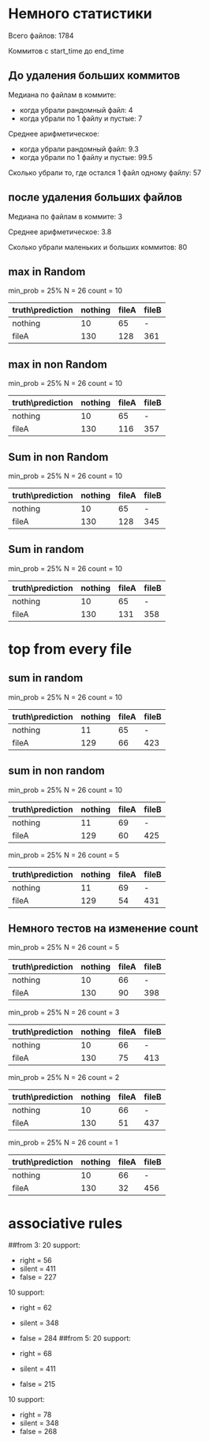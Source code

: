 # Немного статистики
Всего файлов: 1784

Коммитов с start_time до end_time

## До удаления больших коммитов
Медиана по файлам в коммите: 
 * когда убрали рандомный файл: 4
 * когда убрали по 1 файлу и пустые: 7

Среднее арифметическое:
 * когда убрали рандомный файл: 9.3
 * когда убрали по 1 файлу и пустые: 99.5

Сколько убрали то, где остался 1 файл одному файлу: 57

## после удаления больших файлов
Медиана по файлам в коммите: 3

Среднее арифметическое: 3.8
 
Сколько убрали маленьких и больших коммитов: 80

## max in Random
min_prob = 25%
N = 26
count = 10

| truth\prediction | nothing | fileA | fileB |
| --- | --- | --- | --- |
| nothing | 10 | 65 | - |
| fileA | 130 | 128 | 361 | 
 


## max in non Random
min_prob = 25%
N = 26
count = 10

| truth\prediction | nothing | fileA | fileB |
| --- | --- | --- | --- |
| nothing | 10 | 65 | - |
| fileA | 130 | 116 | 357 | 


## Sum in non Random
min_prob = 25%
N = 26
count = 10

| truth\prediction | nothing | fileA | fileB |
| --- | --- | --- | --- |
| nothing | 10 | 65 | - |
| fileA | 130 | 128 | 345 | 

## Sum in random
min_prob = 25%
N = 26
count = 10

| truth\prediction | nothing | fileA | fileB |
| --- | --- | --- | --- |
| nothing | 10 | 65 | - |
| fileA | 130 | 131 | 358 |


# top from every file
## sum in random
min_prob = 25%
N = 26
count = 10

| truth\prediction | nothing | fileA | fileB |
| --- | --- | --- | --- |
| nothing | 11 | 65 | - |
| fileA | 129 | 66 | 423 | 

## sum in non random

min_prob = 25%
N = 26
count = 10

| truth\prediction | nothing | fileA | fileB |
| --- | --- | --- | --- |
| nothing | 11 | 69 | - |
| fileA | 129 | 60 | 425 | 



min_prob = 25%
N = 26
count = 5

| truth\prediction | nothing | fileA | fileB |
| --- | --- | --- | --- |
| nothing | 11 | 69 | - |
| fileA | 129 | 54 | 431 | 

## Немного тестов на изменение count

min_prob = 25%
N = 26
count = 5

| truth\prediction | nothing | fileA | fileB |
| --- | --- | --- | --- |
| nothing | 10 | 66 | - |
| fileA | 130 | 90 | 398 | 



min_prob = 25%
N = 26
count = 3

| truth\prediction | nothing | fileA | fileB |
| --- | --- | --- | --- |
| nothing | 10 | 66 | - |
| fileA | 130 | 75 | 413 | 



min_prob = 25%
N = 26
count = 2

| truth\prediction | nothing | fileA | fileB |
| --- | --- | --- | --- |
| nothing | 10 | 66 | - |
| fileA | 130 | 51 | 437 | 



min_prob = 25%
N = 26
count = 1

| truth\prediction | nothing | fileA | fileB |
| --- | --- | --- | --- |
| nothing | 10 | 66 | - |
| fileA | 130 | 32 | 456 | 


# associative rules
##from 3:
20 support:

* right = 56
* silent = 411
* false = 227

10 support:
* right = 62
* silent = 348
* false = 284
##from 5:
20 support:

* right = 68
* silent = 411
* false = 215

10 support:
* right = 78
* silent = 348
* false = 268
